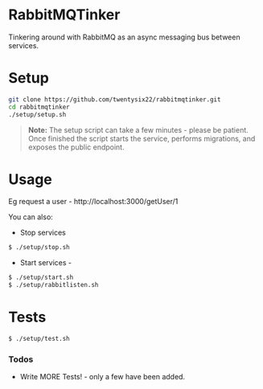 # RabbitMQTinker

Tinkering around with RabbitMQ as an async messaging bus between services.


# Setup
```sh
git clone https://github.com/twentysix22/rabbitmqtinker.git
cd rabbitmqtinker
./setup/setup.sh
```
> **Note:** The setup script can take a few minutes - please be patient.  Once finished the script starts the service, performs migrations, and exposes the public endpoint.

# Usage

Eg request a user -  http://localhost:3000/getUser/1


You can also:
  - Stop services
```sh
$ ./setup/stop.sh
```
  - Start services -
```sh
$ ./setup/start.sh
$ ./setup/rabbitlisten.sh
```

# Tests

```sh
$ ./setup/test.sh
```


### Todos

 - Write MORE Tests! - only a few have been added.
